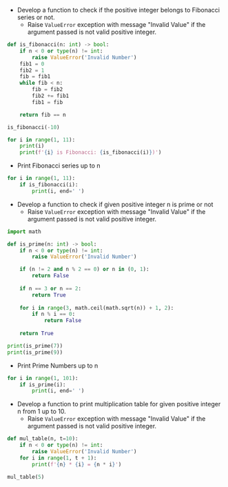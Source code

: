 * Develop a function to check if the positive integer belongs to Fibonacci series or not.
  * Raise `ValueError` exception with message "Invalid Value" if the argument passed is not valid positive integer.
```python
def is_fibonacci(n: int) -> bool:
    if n < 0 or type(n) != int:
        raise ValueError('Invalid Number') 
    fib1 = 0
    fib2 = 1
    fib = fib1
    while fib < n:
        fib = fib2
        fib2 += fib1
        fib1 = fib 

    return fib == n

is_fibonacci(-10)

for i in range(1, 11):
    print(i)
    print(f'{i} is Fibonacci: {is_fibonacci(i)})') 
```
* Print Fibonacci series up to n
```python
for i in range(1, 11):
    if is_fibonacci(i):
        print(i, end=' ')
```
* Develop a function to check if given positive integer n is prime or not
  * Raise `ValueError` exception with message "Invalid Value" if the argument passed is not valid positive integer.
```python
import math

def is_prime(n: int) -> bool:
    if n < 0 or type(n) != int:
        raise ValueError('Invalid Number') 

    if (n != 2 and n % 2 == 0) or n in (0, 1):
        return False
    
    if n == 3 or n == 2:
        return True
    
    for i in range(3, math.ceil(math.sqrt(n)) + 1, 2):
        if n % i == 0:
            return False
    
    return True

print(is_prime(7))
print(is_prime(9))
```
* Print Prime Numbers up to n
```python
for i in range(1, 101):
    if is_prime(i):
        print(i, end=' ')
```
* Develop a function to print multiplication table for given positive integer n from 1 up to 10.
  * Raise `ValueError` exception with message "Invalid Value" if the argument passed is not valid positive integer.
```python
def mul_table(n, t=10):
    if n < 0 or type(n) != int:
        raise ValueError('Invalid Number') 
    for i in range(1, t + 1):
        print(f'{n} * {i} = {n * i}')

mul_table(5)
```
